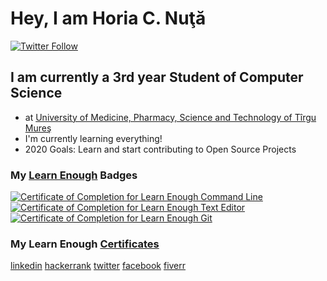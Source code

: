 # Hey, I am Horia C. Nuţă

[![Twitter Follow](https://img.shields.io/twitter/follow/horia_c_nuta?color=1DA1F2&style=for-the-badge)](https://twitter.com/horia_c_nuta)

## I am currently a 3rd year Student of Computer Science

- at [University of Medicine, Pharmacy, Science and Technology of Tîrgu Mureş](https://www.umfst.ro/home.html)
- I'm currently learning everything!
- 2020 Goals: Learn and start contributing to Open Source Projects


### My [Learn Enough](https://www.learnenough.com/) Badges

<a href="https://www.learnenough.com/certificates/horia_c_nuta"><img src="https://www.learnenough.com/certificates/horia_c_nuta/command-line-tutorial.svg" alt="Certificate of Completion for Learn Enough Command Line"></a><a href="https://www.learnenough.com/certificates/horia_c_nuta"><img src="https://www.learnenough.com/certificates/horia_c_nuta/text-editor-tutorial.svg" alt="Certificate of Completion for Learn Enough Text Editor"></a><a href="https://www.learnenough.com/certificates/horia_c_nuta"><img src="https://www.learnenough.com/certificates/horia_c_nuta/git-tutorial.svg" alt="Certificate of Completion for Learn Enough Git"></a>

### My Learn Enough [Certificates](https://www.learnenough.com/certificates/horia_c_nuta)


[linkedin](https://www.linkedin.com/in/horia-c-nuta/)
[hackerrank](https://www.hackerrank.com/doTTs?hr_r=1)
[twitter](https://twitter.com/horia_c_nuta)
[facebook](https://www.facebook.com/horia.c.nuta/)
[fiverr](https://www.fiverr.com/horia_c_nuta?up_rollout=true)